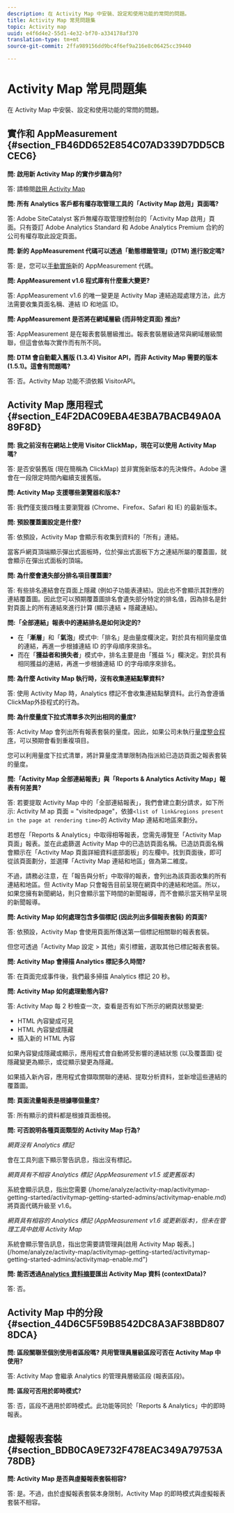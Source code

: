 ```yaml
---
description: 在 Activity Map 中安裝、設定和使用功能的常問的問題。
title: Activity Map 常見問題集
topic: Activity map
uuid: e4f6d4e2-55d1-4e32-bf70-a334178af370
translation-type: tm+mt
source-git-commit: 2ffa989156dd9bc4f6ef9a216e8c06425cc39440

---
```



# Activity Map 常見問題集

在 Activity Map 中安裝、設定和使用功能的常問的問題。

## 實作和 AppMeasurement {#section_FB46DD652E854C07AD339D7DD5CBCEC6}

**問: 啟用新 Activity Map 的實作步驟為何?**

答: 請檢閱[啟用 Activity Map](/help/analyze/activity-map/activitymap-getting-started/activitymap-getting-started-admins/activitymap-enable.md)

**問: 所有 Analytics 客戶都有權存取管理工具的「Activity Map 啟用」頁面嗎?**

答: Adobe SiteCatalyst 客戶無權存取管理控制台的「Activity Map 啟用」頁面。只有簽訂 Adobe Analytics Standard 和 Adobe Analytics Premium 合約的公司有權存取此設定頁面。

**問: 新的 AppMeasurement 代碼可以透過「動態標籤管理」(DTM) 進行設定嗎?**

答: 是，您可以[手動實施](https://marketing.adobe.com/resources/help/en_US/dtm/analytics_dtm.html)新的 AppMeasurement 代碼。

**問: AppMeasurement v1.6 程式庫有什麼重大變更?**

答: AppMeasurement v1.6 的唯一變更是 Activity Map 連結追蹤處理方法，此方法需要收集頁面名稱、連結 ID 和地區 ID。

**問: AppMeasurement 是否將在網域層級 (而非特定頁面) 推出?**

答: AppMeasurement 是在報表套裝層級推出。報表套裝層級通常與網域層級關聯，但這會依每次實作而有所不同。

**問: DTM 會自動載入舊版 (1.3.4) Visitor API，而非 Activity Map 需要的版本 (1.5.1)。這會有問題嗎?**

答: 否。Activity Map 功能不須依賴 VisitorAPI。

## Activity Map 應用程式 {#section_E4F2DAC09EBA4E3BA7BACB49A0A89F8D}

**問: 我之前沒有在網站上使用 Visitor ClickMap，現在可以使用 Activity Map 嗎?**

答: 是否安裝舊版 (現在簡稱為 ClickMap) 並非實施新版本的先決條件。Adobe 還會在一段限定時間內繼續支援舊版。

**問: Activity Map 支援哪些瀏覽器和版本?**

答: 我們僅支援四種主要瀏覽器 (Chrome、Firefox、Safari 和 IE) 的最新版本。

**問: 預設覆蓋圖設定是什麼?**

答: 依預設，Activity Map 會顯示有收集到資料的「所有」連結。

當客戶網頁頂端顯示彈出式面板時，位於彈出式面板下方之連結所屬的覆蓋圖，就會顯示在彈出式面板的頂端。

**問: 為什麼會遺失部分排名項目覆蓋圖?**

答: 有些排名連結會在頁面上隱藏 (例如子功能表連結)。因此也不會顯示其對應的連結覆蓋圖。因此您可以預期覆蓋圖排名會遺失部分特定的排名值，因為排名是針對頁面上的所有連結來進行計算 (顯示連結 + 隱藏連結)。

**問:「全部連結」報表中的連結排名是如何決定的?**

* 在「**漸層**」和「**氣泡**」模式中:「排名」是由量度欄決定。對於具有相同量度值的連結，再進一步根據連結 ID 的字母順序來排名。
* 而在「**獲益者和損失者**」模式中，排名主要是由「獲益 %」欄決定。對於具有相同獲益的連結，再進一步根據連結 ID 的字母順序來排名。

**問: 為什麼 Activity Map 執行時，沒有收集連結點擊資料?**

答: 使用 Activity Map 時，Analytics 標記不會收集連結點擊資料。此行為會遵循ClickMap外掛程式的行為。

**問: 為什麼量度下拉式清單多次列出相同的量度?**

答: Activity Map 會列出所有報表套裝的量度。因此，如果公司未執行[量度整合程序](https://marketing.adobe.com/resources/help/en_US/analytics/calcmetrics/cm_transition.html)，可以預期會看到重複項目。

您可以利用量度下拉式清單，將計算量度清單限制為指派給已造訪頁面之報表套裝的量度。

**問:「Activity Map 全部連結報表」與「Reports &amp; Analytics Activity Map」報表有何差異?**

答: 若要提取 Activity Map 中的「全部連結報表」，我們會建立劃分請求，如下所示: Activity M ap 頁面 = &quot;visitedpage&quot;，依據`<list of link&regions present in the page at rendering time>`的 Activity Map 連結和地區來劃分。

若想在「Reports &amp; Analytics」中取得相等報表，您需先導覽至「Activity Map 頁面」報表。並在此處篩選 Activity Map 中的已造訪頁面名稱。已造訪頁面名稱會顯示在「Activity Map 頁面詳細資料底部面板」的左欄中。找到頁面後，即可從該頁面劃分，並選擇「Activity Map 連結和地區」做為第二維度。

不過，請務必注意，在「報告與分析」中取得的報表，會列出為該頁面收集的所有連結和地區。但 Activity Map 只會報告目前呈現在網頁中的連結和地區。所以，如果您擁有新聞網站，則只會顯示當下時間的新聞報導，而不會顯示當天稍早呈現的新聞報導。

**問: Activity Map 如何處理包含多個標記 (因此列出多個報表套裝) 的頁面?**

答: 依預設，Activity Map 會使用頁面所傳送第一個標記相關聯的報表套裝。

但您可透過「Activity Map 設定 > 其他」索引標籤，選取其他已標記報表套裝。

**問: Activity Map 會掃描 Analytics 標記多久時間?**

答: 在頁面完成事件後，我們最多掃描 Analytics 標記 20 秒。

**問: Activity Map 如何處理動態內容?**

答: Activity Map 每 2 秒檢查一次，查看是否有如下所示的網頁狀態變更:

* HTML 內容變成可見
* HTML 內容變成隱藏
* 插入新的 HTML 內容

如果內容變成隱藏或顯示，應用程式會自動將受影響的連結狀態 (以及覆蓋圖) 從隱藏變更為顯示，或從顯示變更為隱藏。

如果插入新內容，應用程式會擷取關聯的連結、提取分析資料，並新增這些連結的覆蓋圖。

**問: 頁面流量報表是根據哪個量度?**

答: 所有顯示的資料都是根據頁面檢視。

**問: 可否說明各種頁面類型的 Activity Map 行為?**

*網頁沒有 Analytics 標記*

會在工具列底下顯示警告訊息，指出沒有標記。

*網頁具有不相容 Analytics 標記 (AppMeasurement v1.5 或更舊版本)*

系統會顯示訊息，指出您需要 (/home/analyze/activity-map/activitymap-getting-started/activitymap-getting-started-admins/activitymap-enable.md) 將頁面代碼升級至 v1.6。

*網頁具有相容的 Analytics 標記 (AppMeasurement v1.6 或更新版本)，但未在管理工具中啟用 Activity Map*

系統會顯示警告訊息，指出您需要請管理員\[啟用 Activity Map 報表。\](/home/analyze/activity-map/activitymap-getting-started/activitymap-getting-started-admins/activitymap-enable.md&quot;)

**問: 能否透過[Analytics 資料摘要](https://marketing.adobe.com/resources/help/en_US/reference/analytics-data-feed.html)匯出 Activity Map 資料 (contextData)?**

答: 否。

## Activity Map 中的分段 {#section_44D6C5F59B8542DC8A3AF38BD8078DCA}

**問: 區段關聯至個別使用者區段嗎? 共用管理員層級區段可否在 Activity Map 中使用?**

答: Activity Map 會繼承 Analytics 的管理員層級區段 (報表區段)。

**問: 區段可否用於即時模式?**

答: 否，區段不適用於即時模式。此功能等同於「Reports &amp; Analytics」中的即時報表。

## 虛擬報表套裝 {#section_BDB0CA9E732F478EAC349A79753A78DB}

**問: Activity Map 是否與虛擬報表套裝相容?**

答: 是。不過，由於虛擬報表套裝本身限制，Activity Map 的即時模式與虛擬報表套裝不相容。
